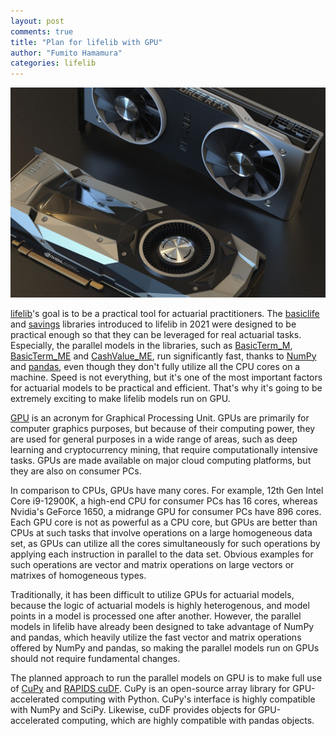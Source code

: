 ```yaml
---
layout: post
comments: true
title: "Plan for lifelib with GPU"
author: "Fumito Hamamura"
categories: lifelib
---
```


![GPU image](/img/2022-01-08/nvidia-g24c404370_1280.jpg)

[lifelib]'s goal is to be a practical tool for actuarial practitioners.
The [basiclife] and [savings] libraries introduced to lifelib in 2021 were designed to be practical enough so that they can be leveraged for real actuarial tasks.
Especially, the parallel models in the libraries, such as [BasicTerm_M], [BasicTerm_ME] and [CashValue_ME], run significantly fast, thanks to [NumPy] and [pandas], even though they don't fully utilize all the CPU cores on a machine.
Speed is not everything, but it's one of the most important factors for actuarial models to be practical and efficient.
That's why it's going to be extremely exciting to make lifelib models run on GPU.

[lifelib]:https://lifelib.io/
[basiclife]:https://lifelib.io/libraries/basiclife/index.html
[savings]:https://lifelib.io/libraries/savings/index.html

[BasicTerm_M]:https://lifelib.io/libraries/basiclife/BasicTerm_M.html
[BasicTerm_ME]:https://lifelib.io/libraries/basiclife/BasicTerm_ME.html
[CashValue_ME]:https://lifelib.io/libraries/savings/CashValue_ME.html
[NumPy]:https://numpy.org/
[pandas]:https://pandas.pydata.org/
[GPU]:https://en.wikipedia.org/wiki/Graphics_processing_unit

[GPU] is an acronym for Graphical Processing Unit.
GPUs are primarily for computer graphics purposes,
but because of their computing power,
they are used for general purposes
in a wide range of areas, such as deep learning and cryptocurrency mining, that require computationally intensive tasks.
GPUs are made available on major cloud computing platforms,
but they are also on consumer PCs.

In comparison to CPUs, GPUs have many cores.
For example, 12th Gen Intel Core i9-12900K, a high-end CPU for consumer PCs has 16 cores, whereas Nvidia's GeForce 1650, 
a midrange GPU for consumer PCs have 896 cores.
Each GPU core is not as powerful as a CPU core,
but GPUs are better than CPUs at such tasks that involve operations on a large homogeneous data set, as GPUs can utilize all the cores simultaneously for such operations by applying each instruction in parallel to the data set.
Obvious examples for such operations are vector and matrix operations on large vectors or matrixes of homogeneous types.

Traditionally, it has been difficult to utilize GPUs for actuarial models,
because the logic of actuarial models is highly heterogenous,
and model points in a model is processed one after another.
However, the parallel models in lifelib have already been designed to
take advantage of NumPy and pandas, which heavily utilize the fast vector and matrix operations offered by NumPy and pandas,
so making the parallel models run on GPUs should not require
fundamental changes.

The planned approach to run the parallel models on GPU is to make full use of
[CuPy] and [RAPIDS cuDF]. CuPy is an open-source array library for GPU-accelerated computing with Python.
CuPy's interface is highly compatible with NumPy and SciPy.
Likewise, cuDF provides objects for GPU-accelerated computing, which are highly compatible with pandas objects.

[CuPy]:https://cupy.dev/
[RAPIDS cuDF]:https://rapids.ai/

 

